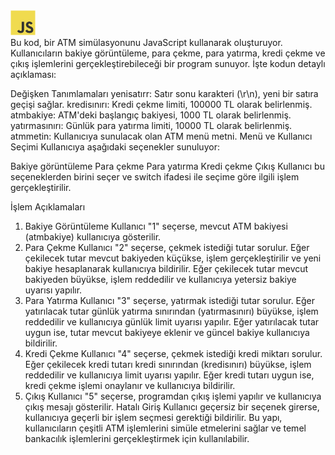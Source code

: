  <a href="https://developer.mozilla.org/en-US/docs/Web/JavaScript" target="_blank" rel="noreferrer"> 
        <img src="https://raw.githubusercontent.com/devicons/devicon/master/icons/javascript/javascript-original.svg" alt="javascript" width="40" height="40"/> 
    </a> 
    <br>
Bu kod, bir ATM simülasyonunu JavaScript kullanarak oluşturuyor. Kullanıcıların bakiye görüntüleme, para çekme, para yatırma, kredi çekme ve çıkış işlemlerini gerçekleştirebileceği bir program sunuyor. İşte kodun detaylı açıklaması:

Değişken Tanımlamaları
yenisatırr: Satır sonu karakteri (\r\n), yeni bir satıra geçişi sağlar.
kredisınırı: Kredi çekme limiti, 100000 TL olarak belirlenmiş.
atmbakiye: ATM'deki başlangıç bakiyesi, 1000 TL olarak belirlenmiş.
yatırmasınırı: Günlük para yatırma limiti, 10000 TL olarak belirlenmiş.
atmmetin: Kullanıcıya sunulacak olan ATM menü metni.
Menü ve Kullanıcı Seçimi
Kullanıcıya aşağıdaki seçenekler sunuluyor:

Bakiye görüntüleme
Para çekme
Para yatırma
Kredi çekme
Çıkış
Kullanıcı bu seçeneklerden birini seçer ve switch ifadesi ile seçime göre ilgili işlem gerçekleştirilir.

İşlem Açıklamaları
1. Bakiye Görüntüleme
Kullanıcı "1" seçerse, mevcut ATM bakiyesi (atmbakiye) kullanıcıya gösterilir.
2. Para Çekme
Kullanıcı "2" seçerse, çekmek istediği tutar sorulur.
Eğer çekilecek tutar mevcut bakiyeden küçükse, işlem gerçekleştirilir ve yeni bakiye hesaplanarak kullanıcıya bildirilir.
Eğer çekilecek tutar mevcut bakiyeden büyükse, işlem reddedilir ve kullanıcıya yetersiz bakiye uyarısı yapılır.
3. Para Yatırma
Kullanıcı "3" seçerse, yatırmak istediği tutar sorulur.
Eğer yatırılacak tutar günlük yatırma sınırından (yatırmasınırı) büyükse, işlem reddedilir ve kullanıcıya günlük limit uyarısı yapılır.
Eğer yatırılacak tutar uygun ise, tutar mevcut bakiyeye eklenir ve güncel bakiye kullanıcıya bildirilir.
4. Kredi Çekme
Kullanıcı "4" seçerse, çekmek istediği kredi miktarı sorulur.
Eğer çekilecek kredi tutarı kredi sınırından (kredisınırı) büyükse, işlem reddedilir ve kullanıcıya limit uyarısı yapılır.
Eğer kredi tutarı uygun ise, kredi çekme işlemi onaylanır ve kullanıcıya bildirilir.
5. Çıkış
Kullanıcı "5" seçerse, programdan çıkış işlemi yapılır ve kullanıcıya çıkış mesajı gösterilir.
Hatalı Giriş
Kullanıcı geçersiz bir seçenek girerse, kullanıcıya geçerli bir işlem seçmesi gerektiği bildirilir.
Bu yapı, kullanıcıların çeşitli ATM işlemlerini simüle etmelerini sağlar ve temel bankacılık işlemlerini gerçekleştirmek için kullanılabilir.







